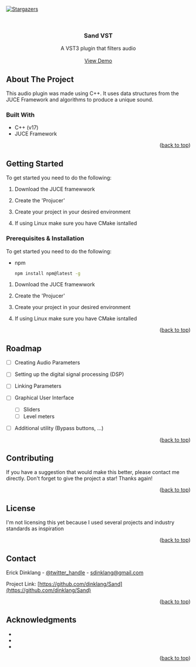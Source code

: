<a name="readme-top"></a>

[![Stargazers][stars-shield]][stars-url]
<!-- [![MIT License][license-shield]][license-url] -->



<!-- PROJECT LOGO -->
<br />
<div align="center">

<h3 align="center">Sand VST</h3>

  <p align="center">
    A VST3 plugin that filters audio
    <br />
    <br />
    <a href="https://github.com/dinklang/Sand">View Demo</a>
  </p>
</div>


<!-- ABOUT THE PROJECT -->
## About The Project

<!-- [![Product Name Screen Shot][product-screenshot]](https://example.com) -->

This audio plugin was made using C++. It uses data structures from the JUCE Framework and algorithms to produce a unique sound.
<!-- Here's a blank template to get started: To avoid retyping too much info. Do a search and replace with your text editor for the following: `github_username`, `repo_name`, `twitter_handle`, `linkedin_username`, `email_client`, `email`, `project_title`, `project_description` -->



### Built With

* C++ (v17)
* JUCE Framework

<p align="right">(<a href="#readme-top">back to top</a>)</p>



<!-- GETTING STARTED -->
## Getting Started

To get started you need to do the following:

1. Download the JUCE framewwork

2. Create the 'Projucer'

3. Create your project in your desired environment

4. If using Linux make sure you have CMake isntalled

### Prerequisites & Installation

To get started you need to do the following:

* npm
  ```sh
  npm install npm@latest -g
  ```

1. Download the JUCE framewwork

2. Create the 'Projucer'

3. Create your project in your desired environment

4. If using Linux make sure you have CMake isntalled

<p align="right">(<a href="#readme-top">back to top</a>)</p>

<!-- ROADMAP -->
## Roadmap

- [ ] Creating Audio Parameters
- [ ] Setting up the digital signal processing (DSP)
- [ ] Linking Parameters
- [ ] Graphical User Interface
    - [ ] Sliders
    - [ ] Level meters
- [ ] Additional utility (Bypass buttons, ...)


<p align="right">(<a href="#readme-top">back to top</a>)</p>


<!-- CONTRIBUTING -->
## Contributing

If you have a suggestion that would make this better, please contact me directly.
Don't forget to give the project a star! Thanks again!

<p align="right">(<a href="#readme-top">back to top</a>)</p>


<!-- LICENSE -->
## License

I'm not licensing this yet because I used several projects and industry standards as inspiration

<p align="right">(<a href="#readme-top">back to top</a>)</p>



<!-- CONTACT -->
## Contact

Erick Dinklang - [@twitter_handle](https://twitter.com/twitter_handle) - sdinklang@gmail.com

Project Link: [https://github.com/dinklang/Sand](https://github.com/dinklang/Sand)

<p align="right">(<a href="#readme-top">back to top</a>)</p>



<!-- ACKNOWLEDGMENTS -->
## Acknowledgments

* []()
* []()
* []()

<p align="right">(<a href="#readme-top">back to top</a>)</p>


[stars-shield]: https://img.shields.io/github/stars/dinklang/RenderingPatterns.svg?style=for-the-badge
[stars-url]: https://github.com/dinklang/RenderingPatterns/stargazers
[license-shield]: https://img.shields.io/github/license/dinklang/RenderingPatterns.svg?style=for-the-badge
[license-url]: https://github.com/dinklang/RenderingPatterns/blob/master/LICENSE.txt
[product-screenshot]: images/screenshot.png
[Next.js]: https://img.shields.io/badge/next.js-000000?style=for-the-badge&logo=nextdotjs&logoColor=white
[Next-url]: https://nextjs.org/
[React.js]: https://img.shields.io/badge/React-20232A?style=for-the-badge&logo=react&logoColor=61DAFB
[React-url]: https://reactjs.org/
[Tailwind-url]: https://tailwindcss.com/
[TailwindCSS]: https://img.shields.io/badge/tailwindcss-A6ADF2?style=for-the-badge&logo=tailwindcss